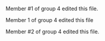 Member #1 of group 4 edited this file.

Member 1 of group 4 edited this file

Member #2 of group 4 edited this file.

